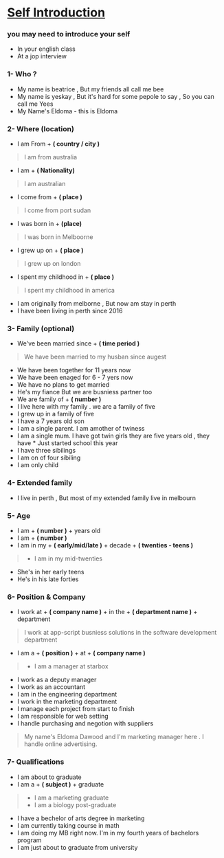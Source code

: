# [Self Introduction](https://github.com/aymanadam5/Eldoma-English-course/blob/master/lectures/self%20Introduction.md)


### you may need to introduce your self 
- In your english class 
- At a jop interview


### 1- Who ?
* My name is beatrice , But my friends all call me bee
* My name is yeskay , But it's hard for some pepole to say , So you can call me Yees
* My Name's Eldoma - this is Eldoma

### 2- Where (location)
* I am From + **( country / city )**
>I am from australia
* I am + **( Nationality)**
> I am australian
* I come from + **( place )**
> I come from port sudan
* I was born in + **(place)**
> I was born in Melboorne
* I grew up on + **( place )**
> I grew up on london
* I spent my childhood in + **( place )**
> I spent my childhood in america
* I am originally from melborne , But now am stay in  perth
* I have been living in perth since 2016

### 3- Family (optional)
* We've been married since + **( time period )**
> We have been married to my husban since augest
* We have been together for 11 years now
* We have been enaged for 6 - 7 yers now 
* We have no plans to get married
* He's my fiance But we are busniess partner too
* We are family of + **( number )**
* I live here with my family . we are a family of five
* I grew up in a family of five
* I have a 7 years old son
* I am a single parent. I am amother of twiness
* I am a single mum. I have got twin girls they are five years old , they have * Just started school this year 
* I have three sibilings
* I am on of four sibiling
* I am only child

### 4- Extended family
* I live in perth , But most of my extended family live in melbourn

### 5- Age
* I am + **( number )** + years old
* I am + **( number )**
* I am in my + **( early/mid/late )** + decade + **( twenties - teens )**
> * I am in my mid-twenties
  * She's in her early teens
  * He's in his late forties

### 6- Position & Company
* I work at + **( company name )** + in the + **( department name )** + department
>I work at app-script busniess solutions in the software development department
* I am a + **( position )** + at + **( company name )**
> * I am a manager at starbox 
  * I work as a deputy manager
  * I work as an accountant
  * I am in the engineering department
  * I work in the marketing department
  * I manage each project from start to finish
  * I am responsible for web setting 
  * I handle purchasing and negotion with suppliers
  
> My name's Eldoma Dawood and I'm marketing manager  here . I handle online advertising. 

### 7- Qualifications
* I am about to graduate
* I am a + **( subject )** + graduate
> * I am a marketing graduate
> * I am a biology post-graduate
* I have a bechelor of arts degree in marketing
* I am currently taking course in math
* I am doing my MB right now. I'm in my fourth years of bachelors program 
* I am just about to graduate from university
